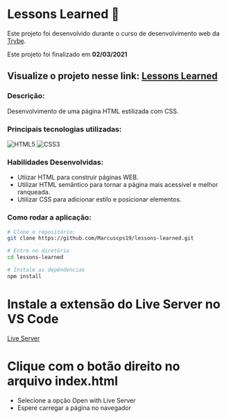 # Lessons Learned :closed_book:

Este projeto foi desenvolvido durante o curso de desenvolvimento web da [Trybe](https://www.betrybe.com/).

Este projeto foi finalizado em **02/03/2021**

## Visualize o projeto nesse link: [Lessons Learned](https://marcuscps19.github.io/lessons-learned/)

### Descrição:
Desenvolvimento de uma página HTML estilizada com CSS.

### Principais tecnologias utilizadas:
![HTML5](https://img.shields.io/badge/html5-%23E34F26.svg?style=for-the-badge&logo=html5&logoColor=white)
![CSS3](https://img.shields.io/badge/css3-%231572B6.svg?style=for-the-badge&logo=css3&logoColor=white)

### Habilidades Desenvolvidas: 

- Utiizar HTML para construir páginas WEB.
- Utilizar HTML semântico para tornar a página mais acessível e melhor ranqueada.
- Utilizar CSS para adicionar estilo e posicionar elementos.

### Como rodar a aplicação:

```bash
# Clone o repositório:
git clone https://github.com/Marcuscps19/lessons-learned.git

# Entre no diretório
cd lessons-learned

# Instale as depêndencias
npm install
```
# Instale a extensão do Live Server no VS Code
[Live Server](https://marketplace.visualstudio.com/items?itemName=ritwickdey.LiveServer)

# Clique com o botão direito no arquivo index.html
- Selecione a opção Open with Live Server
- Espere carregar a página no navegador
